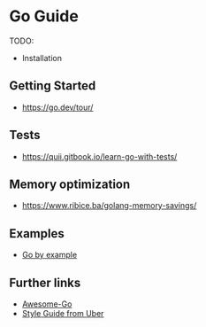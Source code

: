 # Go Guide


TODO:
- Installation


## Getting Started

- https://go.dev/tour/


## Tests

- https://quii.gitbook.io/learn-go-with-tests/

## Memory optimization

- https://www.ribice.ba/golang-memory-savings/

## Examples

- [Go by example](https://gobyexample.com/)

## Further links

- [Awesome-Go](https://awesome-go.com/)
- [Style Guide from Uber](https://github.com/uber-go/guide/blob/master/style.md)
